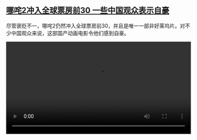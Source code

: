 <!--1739540823000-->
[哪咤2冲入全球票房前30 一些中国观众表示自豪](https://www.dw.com/zh/%E5%93%AA%E5%92%A42%E5%86%B2%E5%85%A5%E5%85%A8%E7%90%83%E7%A5%A8%E6%88%BF%E5%89%8D30%20%E4%B8%80%E4%BA%9B%E4%B8%AD%E5%9B%BD%E8%A7%82%E4%BC%97%E8%A1%A8%E7%A4%BA%E8%87%AA%E8%B1%AA/a-71575573)
------

<p>尽管褒贬不一，哪咤2仍然冲入全球票房前30，并且是唯一一部非好莱坞片。对不少中国观众来说，这部国产动画电影令他们感到自豪。</small></p><video src="https://tvdownloaddw-a.akamaihd.net/Events/mp4/vdt_zh/2025/newschi250211_filmchi_01icw_AVC_1280x720.mp4" controls style="width:100%"></video>
